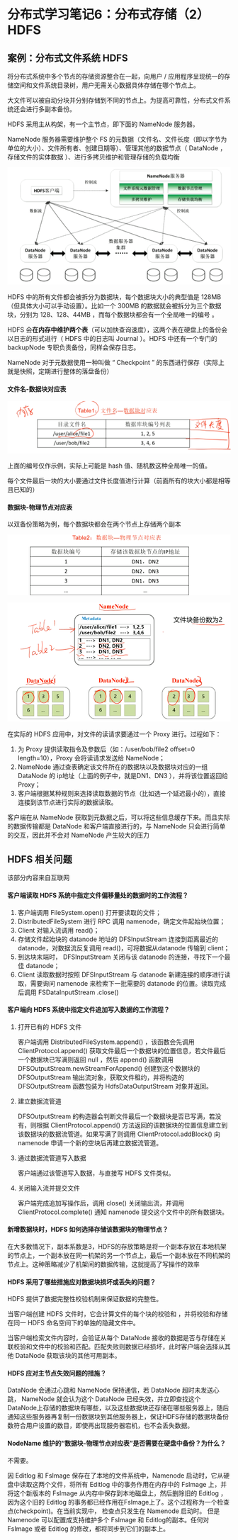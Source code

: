 # 分布式学习笔记6：分布式存储（2）HDFS

## 案例：分布式文件系统 HDFS

将分布式系统中多个节点的存储资源整合在一起，向用户 / 应用程序呈现统一的存储空间和文件系统目录树，用户无需关心数据具体存储在哪个节点上。

大文件可以被自动分块并分别存储到不同的节点上。为提高可靠性，分布式文件系统还会进行多副本备份。

HDFS 采用主从构架，有一个主节点，即下面的 NameNode 服务器。

NameNode 服务器需要维护整个 FS 的元数据（文件名、文件长度（即以字节为单位的大小）、文件所有者、创建日期等）、管理其他的数据节点（ DataNode ，存储文件的实体数据 ）、进行多拷贝维护和管理存储的负载均衡

![image-20200811130942251](img/image-20200811130942251.png)

HDFS 中的所有文件都会被拆分为数据块，每个数据块大小的典型值是 128MB （但具体大小可以手动设置）。比如一个 300MB 的数据就会被拆分为三个数据块，分别为 128、128、44MB ，而每个数据块都会有一个全局唯一的编号 。

HDFS 会**在内存中维护两个表**（可以加快查询速度），这两个表在硬盘上的备份会以日志的形式进行（ HDFS 中的日志叫 Journal ）。HDFS 中还有一个专门的 backupNode 专职负责备份，同样会保存日志。

NameNode 对于元数据使用一种叫做 “ Checkpoint ” 的东西进行保存（实际上就是快照，定期进行整体的落盘备份）



#### 文件名-数据块对应表

![image-20200811131522979](img/image-20200811131522979.png)

上面的编号仅作示例，实际上可能是 hash 值、随机数这种全局唯一的值。

每个文件最后一块的大小要通过文件长度值进行计算（前面所有的块大小都是相等且已知的）

#### 数据块-物理节点对应表

以双备份策略为例，每个数据块都会在两个节点上存储两个副本

![image-20200811131833029](img/image-20200811131833029.png)



![image-20200811132049851](img/image-20200811132049851.png)

在实际的 HDFS 应用中，对文件的读请求要通过一个 Proxy 进行。过程如下：

1. 为 Proxy 提供读取指令及参数后（如：/user/bob/file2  offset=0  length=10），Proxy 会将读请求发送给 NameNode；
2. NameNode 通过查表确定该文件所在的数据块以及数据块对应的一组 DataNode 的 ip地址（上面的例子中，就是DN1、DN3 ），并将该位置返回给 Proxy；
3. 客户端根据某种规则来选择读取数据的节点（比如选一个延迟最小的），直接连接到该节点进行实际的数据读取。

客户端在从 NameNode 获取到元数据之后，可以将这些信息缓存下来。而且实际的数据传输都是 DataNode 和客户端直接进行的，与 NameNode 只会进行简单的交互，因此并不会对 NameNode 产生较大的压力





## HDFS 相关问题

该部分内容来自互联网

#### 客户端读取 HDFS 系统中指定文件偏移量处的数据时的工作流程？

1. 客户端调用 FileSystem.open() 打开要读取的文件；
2. DistributedFileSystem 进行 RPC 调用 namenode，确定文件起始块位置；
3. Client 对输入流调用 read()；
4. 存储文件起始块的 datanode 地址的 DFSInputStream 连接到距离最近的 datanode，对数据流反复调用 read()，可将数据从datanode 传输到 client；
5. 到达块末端时， DFSInputStream 关闭与该 datanode 的连接，寻找下一个最佳 datanode；
6. Client 读取数据时按照 DFSInputStream 与 datanode 新建连接的顺序进行读取，需要询问 namenode 来检索下一批需要的 datanode 的位置。读取完成后调用 FSDataInputStream .close()

#### 客户端向 HDFS 系统中指定文件追加写入数据的工作流程？

1. 打开已有的 HDFS 文件

   客户端调用 DistributedFileSystem.append() ，该函数会先调用 ClientProtocol.append() 获取文件最后一个数据块的位置信息，若文件最后一个数据块已写满则返回 null ，然后 append() 函数调用 DFSOutputStream.newStreamForAppend() 创建到这个数据块的 DFSOutputStream 输出流对象，获取文件租约，并将构造的 DFSOutputStream 函数包装为 HdfsDataOutputStream 对象并返回。

2. 建立数据流管道

   DFSOutputStream 的构造器会判断文件最后一个数据块是否已写满，若没有，则根据 ClientProtocol.append()  方法返回的该数据块的位置信息建立到该数据块的数据流管道。如果写满了则调用 ClientProtocol.addBlock() 向 namenode 申请一个新的空块后再建立数据流管道。

3. 通过数据流管道写入数据

   客户端通过该管道写入数据，与直接写 HDFS 文件类似。

4. 关闭输入流并提交文件

   客户端完成追加写操作后，调用 close() 关闭输出流，并调用 ClientProtocol.complete() 通知 namenode 提交这个文件中的所有数据块。

#### 新增数据块时，HDFS 如何选择存储该数据块的物理节点？

在大多数情况下，副本系数是3，HDFS的存放策略是将一个副本存放在本地机架的节点上，一个副本放在同一机架的另一个节点上，最后一个副本放在不同机架的节点上。这种策略减少了机架间的数据传输，这就提高了写操作的效率

#### HDFS 采用了哪些措施应对数据块损坏或丢失的问题？

HDFS 提供了数据完整性校验机制来保证数据的完整性。

当客户端创建 HDFS 文件时，它会计算文件的每个块的校验和 ，并将校验和存储在同一 HDFS 命名空间下的单独的隐藏文件中。

当客户端检索文件内容时，会验证从每个 DataNode 接收的数据是否与存储在关联校验和文件中的校验和匹配。匹配失败则数据已经损坏，此时客户端会选择从其他 DataNode 获取该块的其他可用副本。

#### HDFS 应对主节点失效问题的措施？

DataNode 会通过心跳和 NameNode 保持通信，若 DataNode 超时未发送心跳， NameNode 就会认为这个 DataNode 已经失效，并立即查找这个 DataNode上存储的数据块有哪些，以及这些数据块还存储在哪些服务器上，随后通知这些服务器再复制一份数据块到其他服务器上，保证HDFS存储的数据块备份数符合用户设置的数目，即使再出现服务器宕机，也不会丢失数据。

#### NodeName 维护的“数据块-物理节点对应表”是否需要在硬盘中备份？为什么？

不需要。

因 Editlog 和 FsImage 保存在了本地的文件系统中，Namenode 启动时，它从硬盘中读取这两个文件，将所有 Editlog 中的事务作用在内存中的 FsImage 上，并将这个新版本的 FsImage 从内存中保存到本地磁盘上，然后删除旧的 Editlog ，因为这个旧的 Editlog 的事务都已经作用在FsImage上了。这个过程称为一个检查点(checkpoint)。在当前实现中， 检查点只发生在 Namenode 启动时。 但是 Namenode 可以配置成支持维护多个 FsImage 和 Editlog的副本。任何对 FsImage 或者 Editlog 的修改，都将同步到它们的副本上。